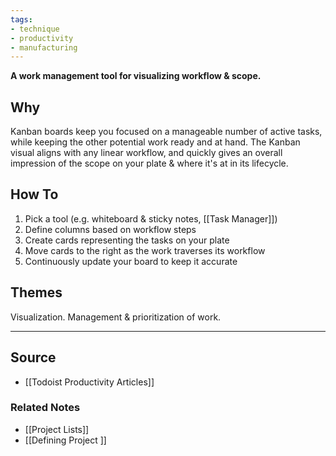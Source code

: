 ```yaml
---
tags:
- technique
- productivity
- manufacturing
---
```

**A work management tool for visualizing workflow & scope.**

## Why

Kanban boards keep you focused on a manageable number of active tasks, while keeping the other potential work ready and at hand. The Kanban visual aligns with any linear workflow, and quickly gives an overall impression of the scope on your plate & where it's at in its lifecycle.

## How To

1. Pick a tool (e.g. whiteboard & sticky notes, [[Task Manager]])
2. Define columns based on workflow steps
3. Create cards representing the tasks on your plate
4. Move cards to the right as the work traverses its workflow
5. Continuously update your board to keep it accurate

## Themes

Visualization. Management & prioritization of work.

---

## Source
- [[Todoist Productivity Articles]]

### Related Notes
- [[Project Lists]] 
- [[Defining  Project ]]